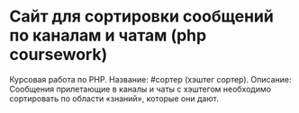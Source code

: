 # Сайт для сортировки сообщений по каналам и чатам (php coursework)
Курсовая работа по PHP. Название: #сортер (хэштег сортер). Описание: Сообщения прилетающие в каналы и чаты с хэштегом необходимо сортировать по области «знаний», которые они дают.
